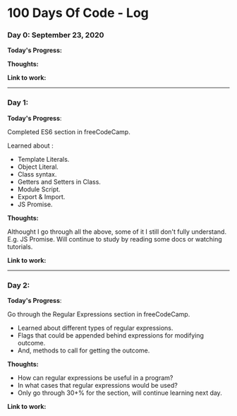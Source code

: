 # 100 Days Of Code - Log

### Day 0: September 23, 2020

**Today's Progress:**


**Thoughts:** 


**Link to work:** 

---

### Day 1: 

**Today's Progress**: 

Completed ES6 section in freeCodeCamp.

Learned about :
- Template Literals.
- Object Literal.
- Class syntax.
- Getters and Setters in Class.
- Module Script.
- Export & Import.
- JS Promise.

**Thoughts:** 


Althought I go through all the above, some of it I still don't fully understand. E.g. JS Promise.
Will continue to study by reading some docs or watching tutorials.

**Link to work:** 

---

### Day 2: 

**Today's Progress**: 

Go through the Regular Expressions section in freeCodeCamp.

- Learned about different types of regular expressions.
- Flags that could be appended behind expressions for modifying outcome.
-  And, methods to call for getting the outcome.

**Thoughts:** 

- How can regular expressions be useful in a program? 
- In what cases that regular expressions would be used?
- Only go through 30+% for the section, will continue learning next day.

**Link to work:** 